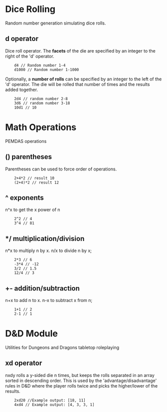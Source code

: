 # Dice Rolling
Random number generation simulating dice rolls.

## d operator
Dice roll operator. The **facets** of the die are specified by an integer to the right of the 'd' operator.
```
    d4 // Random number 1-4
    d1000 // Random number 1-1000
```
Optionally, a **number of rolls** can be specified by an integer to the left of the 'd' operator. The die will be rolled that number of times and the results added together.
```
    2d4 // random number 2-8
    3d6 // random number 3-18
    10d1 // 10 
```

# Math Operations
PEMDAS operations

## () parentheses
Parentheses can be used to force order of operations. 
```
    2+4*2 // result 10 
    (2+4)*2 // result 12
```

## ^ exponents
n^x to get the x power of n
```
    2^2 // 4
    3^4 // 81
```

## */ multiplication/division
n*x to multiply n by x. n/x to divide n by x;
```
    2*3 // 6
    -3*4 // -12
    3/2 // 1.5
    12/4 // 3
```


## +- addition/subtraction
n+x to add n to x. n-x to subtract x from n;
```
    1+1 // 2
    2-1 // 1
```

# D&D Module  
Utilities for Dungeons and Dragons tabletop roleplaying

## xd operator  
nxdy rolls a y-sided die n times, but keeps the rolls separated in an array sorted in descending order. This is used by the 'advantage/disadvantage' rules in D&D where the player rolls twice and picks the higher/lower of the results.
```
    2xd20 //Example output: [18, 11] 
    4xd4 // Example output: [4, 3, 3, 1]
```

